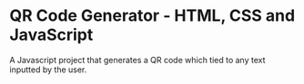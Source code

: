 # QR Code Generator - HTML, CSS and JavaScript

A Javascript project that generates a QR code which tied to any text inputted by the user.
